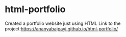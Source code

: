 # html-portfolio
Created a portfolio website just using HTML
Link to the project:https://ananyabajpayi.github.io/html-portfolio/
